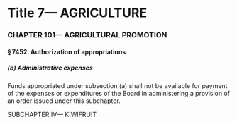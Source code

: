 
# Title 7— AGRICULTURE
### CHAPTER 101— AGRICULTURAL PROMOTION
#### § 7452. Authorization of appropriations
##### (b) Administrative expenses

Funds appropriated under subsection (a) shall not be available for payment of the expenses or expenditures of the Board in administering a provision of an order issued under this subchapter.

SUBCHAPTER IV— KIWIFRUIT
